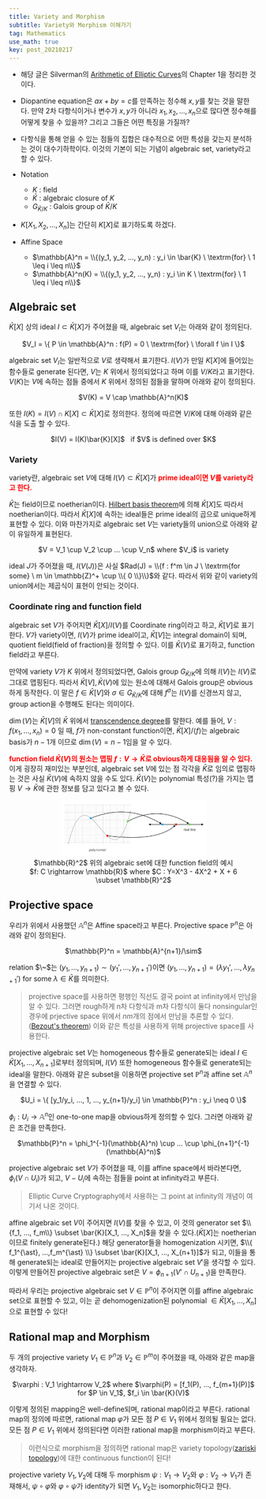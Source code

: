 ```yaml
---
title: Variety and Morphism
subtitle: Variety와 Morphism 이해가기
tag: Mathematics
use_math: true
key: post_20210217
---
```


* 해당 글은 Silverman의 [Arithmetic of Elliptic Curves](https://www.springer.com/gp/book/9780387094939)의 Chapter 1을 정리한 것이다.

* Diopantine equation은 $ax + by = c$를 만족하는 정수해 $x, y$를 찾는 것을 말한다. 만약 2차 다항식이거나 변수가 $x,y$가 아니라 $x_1, x_2, ..., x_n$으로 많다면 정수해를 어떻게 찾을 수 있을까? 그리고 그들은 어떤 특징을 가질까?

* 다항식을 통해 얻을 수 있는 점들의 집합은 대수적으로 어떤 특성을 갖는지 분석하는 것이 대수기하학이다. 이것의 기본이 되는 기념이 algebraic set, variety라고 할 수 있다.

* Notation
	* $K$ : field
	* $\bar{K}$ : algebraic closure of $K$
	* $G_{\bar{K}/K}$ : Galois group of $\bar{K}/K$

* $K[X_1, X_2, ... , X_n]$는 간단히 $K[X]$로 표기하도록 하겠다.

* Affine Space
	* $\mathbb{A}^n = \\{(y_1, y_2, ..., y_n) : y_i \in \bar{K} \ \textrm{for} \ 1 \leq i \leq n\\}$
	* $\mathbb{A}^n(K) = \\{(y_1, y_2, ..., y_n) : y_i \in K \ \textrm{for} \ 1 \leq i \leq n\\}$


## Algebraic set

$\bar{K}[X]$ 상의 ideal $I \subset \bar{K}[X]$가 주어졌을 때, algebraic set $V_I$는 아래와 같이 정의된다.

<center>$V_I = \{ P \in \mathbb{A}^n : f(P) = 0 \ \textrm{for} \ \forall f \in I \}$</center>

algebraic set $V_I$는 일반적으로 $V$로 생략해서 표기한다. $I(V)$가 만일 $K[X]$에 들어있는 함수들로 generate 된다면, $V$는 $K$ 위에서 정의되었다고 하며 이를 $V/K$라고 표기한다. $V(K)$는 $V$에 속하는 점들 중에서 $K$ 위에서 정의된 점들을 말하며 아래와 같이 정의된다.

<center>$V(K) = V \cap \mathbb{A}^n(K)$</center>

또한 $I(K) = I(V) \cap K[X] \subset \bar{K}[X]$로 정의한다. 정의에 따르면 $V/K$에 대해 아래와 같은 식을 도출 할 수 있다.

<center>$I(V) = I(K)\bar{K}[X]$ &nbsp;&nbsp;if $V$ is defined over $K$</center>

### Variety

variety란, algebraic set $V$에 대해 $I(V) \subset \bar{K}[X]$가 **<font color='red'>prime ideal이면 $V$를 variety라고 한다.</font>**

$\bar{K}$는 field이므로 noetherian이다. [Hilbert basis theorem](https://en.wikipedia.org/wiki/Hilbert%27s_basis_theorem)에 의해 $\bar{K}[X]$도 따라서 noetherian이다. 따라서 $\bar{K}[X]$에 속하는 ideal들은 prime ideal의 곱으로 unique하게 표현할 수 있다. 이와 마찬가지로 algebraic set $V$는 variety들의 union으로 아래와 같이 유일하게 표현된다.

<center>$V = V_1 \cup V_2 \cup ... \cup V_n$ where $V_i$ is variety</center>

ideal $J$가 주어졌을 때, $I(V(J))$은 사실 $Rad(J) = \\{f : f^m \in J \ \textrm{for some} \ m \in \mathbb{Z}^+ \cup \\{ 0 \\}\\}$와 같다. 따라서 위와 같이 variety의 union에서는 제곱식이 표현이 안되는 것이다.

### Coordinate ring and function field

algebraic set $V$가 주어지면 $\bar{K}[X]/I(V)$를 Coordinate ring이라고 하고, $\bar{K}[V]$로 표기한다. $V$가 variety이면, $I(V)$가 prime ideal이고, $\bar{K}[V]$는 integral domain이 되며, quotient field(field of fraction)을 정의할 수 있다. 이를 $\bar{K}(V)$로 표기하고, function field라고 부른다.

만약에 variety $V$가 $K$ 위에서 정의되었다면, Galois group $G_{\bar{K}/K}$에 의해 $I(V)$는 $I(V)$로 그대로 맵핑된다. 따라서 $\bar{K}[V], \bar{K}(V)$에 있는 원소에 대해서 Galois group은 obvious하게 동작한다. 이 말은 $f \in \bar{K}[V]$와 $\sigma \in G_{\bar{K}/K}$에 대해 $f^{\sigma}$는 $I(V)$를 신경쓰지 않고, group action을 수행해도 된다는 의미이다.

$\dim(V)$는 $\bar{K}[V]$의 $\bar{K}$ 위에서 [transcendence degree](https://en.wikipedia.org/wiki/Transcendence_degree)를 말한다. 예를 들어, $V : f(x_1, ..., x_n) = 0$ 일 때, $f$가 non-constant function이면, $\bar{K}[X]/ \left< f \right>$는 algebraic basis가 $n-1$개 이므로 $\dim(V) = n-1$임을 알 수 있다.

**<font color="red">function field $\bar{K}(V)$의 원소는 맵핑 $f: V \rightarrow \bar{K}$로 obvious하게 대응됨을 알 수 있다.</font>** 이게 굉장히 재미있는 부분인데, algebraic set $V$에 있는 점 각각을 $\bar{K}$로 임의로 맵핑하는 것은 사실 $\bar{K}(V)$에 속하지 않을 수도 있다. $\bar{K}(V)$는 polynomial 특성(?)을 가지는 맵핑 $V \rightarrow \bar{K}$에 관한 정보를 담고 있다고 볼 수 있다.

<center>
<figure>
<img src="/assets/20210217/20210217_1.png" width="70%">
<figcaption>
$\mathbb{R}^2$ 위의 algebraic set에 대한 function field의 예시<br>$f: C \rightarrow \mathbb{R}$ where $C : Y=X^3 - 4X^2 + X + 6 \subset \mathbb{R}^2$
</figcaption>
</figure>
</center>

## Projective space

우리가 위에서 사용했던 $\mathbb{A}^n$은 Affine space라고 부른다. Projective space $\mathbb{P}^n$은 아래와 같이 정의된다.

<center>$\mathbb{P}^n = \mathbb{A}^{n+1}/\sim$</center>

relation $\~$는 $(y_1, ..., y_{n+1}) \sim ({y_1}', ..., {y_{n+1}}')$이면 $(y_1, ..., y_{n+1}) = (\lambda{y_1}', ..., \lambda{y_{n+1}}')$ for some $\lambda \in \bar{K}$를 의미한다.

> projective space를 사용하면 평행인 직선도 결국 point at infinity에서 만남을 알 수 있다. 그러면 rough하게 n차 다항식과 m차 다항식이 둘다 nonsingular인 경우에 prjective space 위에서 $nm$개의 점에서 만남을 추론할 수 있다.([Bezout's theorem](https://en.wikipedia.org/wiki/B%C3%A9zout%27s_theorem)) 이와 같은 특성을 사용하게 위해 projective space를 사용한다.

projective algebraic set $V$는 homogeneous 함수들로 generate되는 ideal $I \in \bar{K}[X_1, ..., X_{n+1}]$로부터 정의되며, $I(V)$ 또한 homogeneous 함수들로 generate되는 ideal을 말한다. 아래와 같은 subset을 이용하면 projective set $\mathbb{P}^n$과 affine set $\mathbb{A}^n$을 연결할 수 있다.

<center>$U_i = \{ [y_1/y_i, ..., 1, ..., y_{n+1}/y_i] \in \mathbb{P}^n : y_i \neq 0 \}$</center>

$\phi_i : U_i \rightarrow \mathbb{A}^{n}$인 one-to-one map을 obvious하게 정의할 수 있다. 그러면 아래와 같은 조건을 만족한다.

<center>$\mathbb{P}^n = \phi_1^{-1}(\mathbb{A}^n) \cup ... \cup \phi_{n+1}^{-1}(\mathbb{A}^n)$</center>

projective algebraic set $V$가 주어졌을 때, 이를 affine space에서 바라본다면, $\phi_i(V \cap U_i)$가 되고, $V - U_i$에 속하는 점들을 point at infinity라고 부른다.

 > Elliptic Curve Cryptography에서 사용하는 그 point at infinity의 개념이 여기서 나온 것이다.

affine algebraic set $V$이 주어지면 $I(V)$를 찾을 수 있고, 이 것의 generator set $\\{f_1, ..., f_m\\} \subset \bar{K}[X_1, ..., X_n]$을 찾을 수 있다.($\bar{K}[X]$는 noetherian이므로 finitely generate된다.) 해당 generator들을 homogenization 시키면, $\\{ f_1^{\ast}, ...,f_m^{\ast} \\} \subset \bar{K}[X_1, ..., X_{n+1}]$가 되고, 이들을 통해 generate되는 ideal로 만들어지는 projective algebraic set $V'$을 생각할 수 있다. 이렇게 만들어진 projective algebraic set은 $V = \phi_{n+1}(V' \cap U_{n+1})$을 만족한다.

따라서 우리는 projective algebraic set $V \in \mathbb{P}^n$이 주어지면 이를 affine algebraic set으로 표현할 수 있고, 이는 곧 dehomogenization된 polynomial $\in \bar{K}[X_1, ...,X_n]$으로 표현할 수 있다!

## Rational map and Morphism

두 개의 projective variety $V_1 \in \mathbb{P}^n$과 $V_2 \in \mathbb{P}^m$이 주어졌을 때, 아래와 같은 map을 생각하자.

<center>$\varphi : V_1 \rightarrow V_2$ where $\varphi(P) = [f_1(P), ..., f_{m+1}(P)]$ for $P \in V_1$, $f_i \in \bar{K}(V)$</center>


이렇게 정의된 mapping은 well-define되며, rational map이라고 부른다. rational map의 정의에 따르면, rational map $\varphi$가 모든 점 $P \in V_1$ 위에서 정의될 필요는 없다. 모든 점 $P \in V_1$ 위에서 정의된다면 이러한 rational map을 morphism이라고 부른다.

> 이런식으로 morphism을 정의하면 rational map은 variety topology([zariski topology](https://en.wikipedia.org/wiki/Zariski_topology))에 대한 continuous function이 된다!

projective variety $V_1, V_2$에 대해 두 morphism $\psi : V_1 \rightarrow V_2$와 $\varphi : V_2 \rightarrow V_1$가 존재해서, $\psi \circ \varphi$와 $\varphi \circ \psi$가 identity가 되면 $V_1, V_2$는 isomorphic하다고 한다.